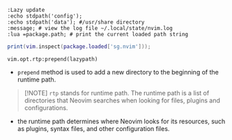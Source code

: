 ```shell
:Lazy update
:echo stdpath('config');
:echo stdpath('data'); #/usr/share directory
:message; # view the log file ~/.local/state/nvim.log
:lua =package.path; # print the current loaded path string
```

```lua
print(vim.inspect(package.loaded['sg.nvim']));
```

```nvim
vim.opt.rtp:prepend(lazypath)
```
- `prepend` method is used to add a new directory to the beginning of the runtime path.

> [!NOTE] `rtp` stands for runtime path. The runtime path is a list of directories that Neovim searches when looking for files, plugins and configurations.
- the runtime path determines where Neovim looks for its resources, such as plugins, syntax files, and other configuration files.